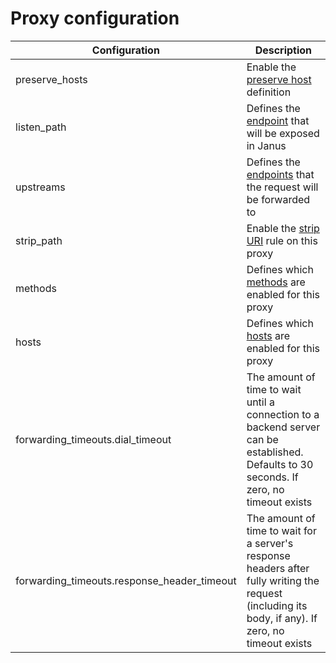 # Proxy configuration

| Configuration         | Description                                                                            |
|-----------------------|----------------------------------------------------------------------------------------|
| preserve_hosts        | Enable the [preserve host](/docs/proxy/preserve_host_property.md) definition           |
| listen_path           | Defines the [endpoint](/docs/proxy/request_uri.md) that will be exposed in Janus       |
| upstreams             | Defines the [endpoints](/docs/proxy/upstreams.md) that the request will be forwarded to|
| strip_path            | Enable the [strip URI](/docs/proxy/strip_uri_property.md) rule on this proxy           |
| methods               | Defines which [methods](/docs/proxy/request_http_method.md) are enabled for this proxy |
| hosts                 | Defines which [hosts](/docs/proxy/request_http_header.md) are enabled for this proxy   |
| forwarding_timeouts.dial_timeout | The amount of time to wait until a connection to a backend server can be established. Defaults to 30 seconds. If zero, no timeout exists |
| forwarding_timeouts.response_header_timeout | The amount of time to wait for a server's response headers after fully writing the request (including its body, if any). If zero, no timeout exists |
